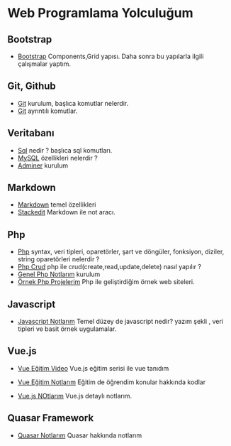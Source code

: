 # Web Programlama Yolculuğum

## Bootstrap
- [Bootstrap](https://getbootstrap.com/) Components,Grid yapısı. Daha sonra bu yapılarla ilgili çalışmalar yaptım.
## Git, Github
- [Git](https://mustafadikyar.medium.com/git-github-cheatsheet-596ca9d90fa0) kurulum, başlıca komutlar nelerdir.
- [Git](https://github.com/arslanbilal/git-cheat-sheet/blob/master/other-sheets/git-cheat-sheet-tr.md) ayrıntılı komutlar.
## Veritabanı
- [Sql](https://www.atakdomain.com/blog/sql-sorgu-ornekleri) nedir ? başlıca sql komutları.
- [MySQL](https://coderspace.io/sozluk/mysql) özellikleri nelerdir ?
- [Adminer](https://www.adminer.org/) kurulum
## Markdown
- [Markdown](https://github.com/kaymal/Markdown) temel özellikleri
- [Stackedit](https://stackedit.io/) Markdown ile not aracı.
## Php
- [Php](https://www.phptutorial.net/) syntax, veri tipleri, oparetörler, şart ve döngüler, fonksiyon, diziler, string oparetörleri nelerdir ?
- [Php Crud](https://github.com/kaankaltakkiran/ornekler/tree/main/pdo_crud) php ile crud(create,read,update,delete) nasıl yapılır ?
- [Genel Php Notlarım](https://github.com/kaankaltakkiran/ornekler) kurulum
- [Örnek Php Projelerim](https://github.com/kaankaltakkiran/php-proje-resimleri) Php ile geliştirdiğim örnek web siteleri.
## Javascript
- [Javascript Notlarım](https://github.com/kaankaltakkiran/example_js) Temel düzey de javascript nedir? yazım şekli , veri tipleri ve basit örnek uygulamalar.
## Vue.js
- [Vue Eğitim Video](https://www.youtube.com/watch?v=C8jSrj9NmtA&list=PLxyK_IDMxgCUGrfAiM1y3vM01vB-9tQO3) Vue.js eğitim serisi ile vue tanıdım

- [Vue Eğitim Notlarım](https://github.com/kaankaltakkiran/vue_ornekler) Eğitim de öğrendim konular hakkında kodlar

- [Vue.js NOtlarım](https://github.com/kaankaltakkiran/Linux_notlarim/tree/main/vue.js_notlar%C4%B1m) Vue.js detaylı notlarım.

## Quasar Framework
- [Quasar Notlarım](https://github.com/kaankaltakkiran/Linux_notlarim/blob/main/vue.js_notlar%C4%B1m/Quasar_Framework.md) Quasar hakkında notlarım
